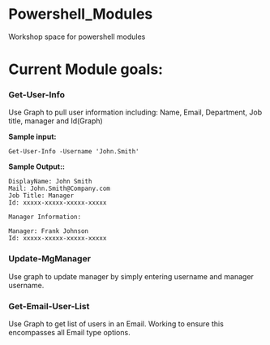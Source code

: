 # Powershell_Modules
Workshop space for powershell modules


# Current Module goals:

### Get-User-Info 
Use Graph to pull user information including: Name, Email, Department, Job title, manager and Id(Graph)

**Sample input:**

`Get-User-Info -Username 'John.Smith'`

**Sample Output::**

    DisplayName: John Smith
    Mail: John.Smith@Company.com
    Job Title: Manager
    Id: xxxxx-xxxxx-xxxxx-xxxxx
   
    Manager Information:

    Manager: Frank Johnson
    Id: xxxxx-xxxxx-xxxxx-xxxxx

### Update-MgManager
Use graph to update manager by simply entering username and manager username.



### Get-Email-User-List
Use Graph to get list of users in an Email. Working to ensure this encompasses all Email type options.